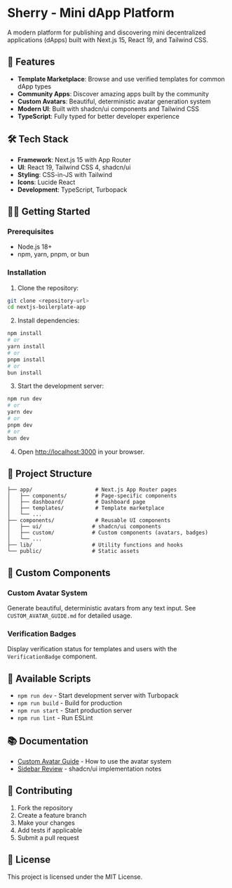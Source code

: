 # Sherry - Mini dApp Platform

A modern platform for publishing and discovering mini decentralized applications (dApps) built with Next.js 15, React 19, and Tailwind CSS.

## 🚀 Features

- **Template Marketplace**: Browse and use verified templates for common dApp types
- **Community Apps**: Discover amazing apps built by the community
- **Custom Avatars**: Beautiful, deterministic avatar generation system
- **Modern UI**: Built with shadcn/ui components and Tailwind CSS
- **TypeScript**: Fully typed for better developer experience

## 🛠️ Tech Stack

- **Framework**: Next.js 15 with App Router
- **UI**: React 19, Tailwind CSS 4, shadcn/ui
- **Styling**: CSS-in-JS with Tailwind
- **Icons**: Lucide React
- **Development**: TypeScript, Turbopack

## 🏃‍♂️ Getting Started

### Prerequisites

- Node.js 18+ 
- npm, yarn, pnpm, or bun

### Installation

1. Clone the repository:
```bash
git clone <repository-url>
cd nextjs-boilerplate-app
```

2. Install dependencies:
```bash
npm install
# or
yarn install
# or
pnpm install
# or
bun install
```

3. Start the development server:
```bash
npm run dev
# or
yarn dev
# or
pnpm dev
# or
bun dev
```

4. Open [http://localhost:3000](http://localhost:3000) in your browser.

## 📁 Project Structure

```
├── app/                    # Next.js App Router pages
│   ├── components/         # Page-specific components
│   ├── dashboard/          # Dashboard page
│   ├── templates/          # Template marketplace
│   └── ...
├── components/             # Reusable UI components
│   ├── ui/                # shadcn/ui components
│   ├── custom/            # Custom components (avatars, badges)
│   └── ...
├── lib/                   # Utility functions and hooks
└── public/                # Static assets
```

## 🎨 Custom Components

### Custom Avatar System
Generate beautiful, deterministic avatars from any text input. See `CUSTOM_AVATAR_GUIDE.md` for detailed usage.

### Verification Badges
Display verification status for templates and users with the `VerificationBadge` component.

## 🚀 Available Scripts

- `npm run dev` - Start development server with Turbopack
- `npm run build` - Build for production
- `npm run start` - Start production server
- `npm run lint` - Run ESLint

## 📚 Documentation

- [Custom Avatar Guide](./docs/CUSTOM_AVATAR_GUIDE.md) - How to use the avatar system
- [Sidebar Review](./docs/SIDEBAR_REVIEW.md) - shadcn/ui implementation notes

## 🤝 Contributing

1. Fork the repository
2. Create a feature branch
3. Make your changes
4. Add tests if applicable
5. Submit a pull request

## 📄 License

This project is licensed under the MIT License.
